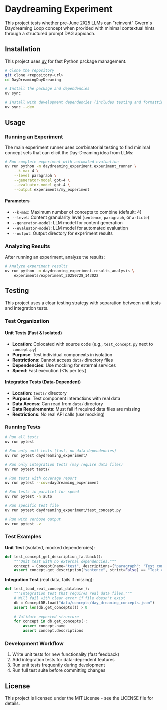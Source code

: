 # Daydreaming Experiment

This project tests whether pre-June 2025 LLMs can "reinvent" Gwern's Daydreaming Loop concept when provided with minimal contextual hints through a structured prompt DAG approach.

## Installation

This project uses [uv](https://docs.astral.sh/uv/) for fast Python package management.

```bash
# Clone the repository
git clone <repository-url>
cd DayDreamingDayDreaming

# Install the package and dependencies
uv sync

# Install with development dependencies (includes testing and formatting tools)
uv sync --dev
```

## Usage

### Running an Experiment

The main experiment runner uses combinatorial testing to find minimal concept sets that can elicit the Day-Dreaming idea from LLMs:

```bash
# Run complete experiment with automated evaluation
uv run python -m daydreaming_experiment.experiment_runner \
    --k-max 4 \
    --level paragraph \
    --generator-model gpt-4 \
    --evaluator-model gpt-4 \
    --output experiments/my_experiment
```

#### Parameters

- `--k-max`: Maximum number of concepts to combine (default: 4)
- `--level`: Content granularity level (`sentence`, `paragraph`, or `article`)
- `--generator-model`: LLM model for content generation
- `--evaluator-model`: LLM model for automated evaluation
- `--output`: Output directory for experiment results

### Analyzing Results

After running an experiment, analyze the results:

```bash
# Analyze experiment results
uv run python -m daydreaming_experiment.results_analysis \
    experiments/experiment_20250728_143022
```

## Testing

This project uses a clear testing strategy with separation between unit tests and integration tests.

### Test Organization

#### Unit Tests (Fast & Isolated)
- **Location**: Colocated with source code (e.g., `test_concept.py` next to `concept.py`)
- **Purpose**: Test individual components in isolation
- **Restrictions**: Cannot access `data/` directory files
- **Dependencies**: Use mocking for external services
- **Speed**: Fast execution (<1s per test)

#### Integration Tests (Data-Dependent)
- **Location**: `tests/` directory
- **Purpose**: Test component interactions with real data
- **Data Access**: Can read from `data/` directory
- **Data Requirements**: Must fail if required data files are missing
- **Restrictions**: No real API calls (use mocking)

### Running Tests

```bash
# Run all tests
uv run pytest

# Run only unit tests (fast, no data dependencies)
uv run pytest daydreaming_experiment/

# Run only integration tests (may require data files)
uv run pytest tests/

# Run tests with coverage report
uv run pytest --cov=daydreaming_experiment

# Run tests in parallel for speed
uv run pytest -n auto

# Run specific test file
uv run pytest daydreaming_experiment/test_concept.py

# Run with verbose output
uv run pytest -v
```

### Test Examples

**Unit Test** (isolated, mocked dependencies):
```python
def test_concept_get_description_fallback():
    """Unit test with no external dependencies."""
    concept = Concept(name="test", descriptions={"paragraph": "Test content"})
    assert concept.get_description("sentence", strict=False) == "Test content"
```

**Integration Test** (real data, fails if missing):
```python
def test_load_real_concept_database():
    """Integration test that requires real data files."""
    # Will fail with clear error if file doesn't exist
    db = ConceptDB.load("data/concepts/day_dreaming_concepts.json")
    assert len(db.get_concepts()) > 0
    
    # Validate expected structure
    for concept in db.get_concepts():
        assert concept.name
        assert concept.descriptions
```

### Development Workflow
1. Write unit tests for new functionality (fast feedback)
2. Add integration tests for data-dependent features
3. Run unit tests frequently during development
4. Run full test suite before committing changes

## License

This project is licensed under the MIT License - see the LICENSE file for details.